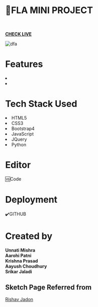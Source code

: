 #  📍FLA MINI PROJECT


<br>

<b><a href="https://codesbyunnati.github.io/FLA_Group_Project/">CHECK LIVE</a></b>
<br>


<img src="https://i.ibb.co/bQWQ1BT/dfa.png" alt="dfa" border="0">
<br>

<h1>Features</h1>

<li></li>
<li></li>

<h1>Tech Stack Used</h1>
<li>HTML5</li>
<li>CSS3</li>
<li>Bootstrap4</li>
<li>JavaScript</li>
<li>JQuery</li>
<li>Python</li>

<h1>Editor</h1>
🆚Code

<h1>Deployment</h1>✔️GITHUB

<h1>Created by</h1>
  <b>Unnati Mishra</b>
  <br>
  <b>Aarohi Patni</b>
  <br>
  <b>Krishna Prasad</b>
  <br>
  <b>Aayush Choudhury</b>
  <br>
  <b>Srikar Jaladi</b>
  
  
<h2>Sketch Page Referred from</h2>
  <a href="https://github.com/rjitsu/Sketchy">Rishav Jadon</a>

  

